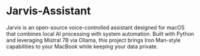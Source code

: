 # Jarvis-Assistant
Jarvis is an open-source voice-controlled assistant designed for macOS that combines local AI processing with system automation. Built with Python and leveraging Mistral 7B via Ollama, this project brings Iron Man-style capabilities to your MacBook while keeping your data private.
